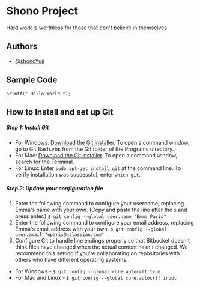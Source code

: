 # Shono Project
Hard work is worthless for those that don't believe in themselves
## Authors
- [@shonoYuji](https://github.com/shonoYuji)
## Sample Code
`printf(" Hello World ");`
## How to Install and set up Git
##### Step 1: Install Git
- For Windows: [Download the Git installer](https://git-scm.com/download/win). To open a command window, go to Git Bash.vbs from the Git folder of the Programs directory.
- For Mac: [Download the Git installer](https://git-scm.com/download/win). To open a command window, search for the Terminal.
- For Linux: Enter `sudo apt-get install git` at the command line. To verify installation was successful, enter `which git`.
##### Step 2: Update your configuration file
1. Enter the following command to configure your username, replacing Emma's name with your own. (Copy and paste the line after the `$` and press enter.)
`$ git config --global user.name "Emma Paris"`
2. Enter the following command to configure your email address, replacing Emma's email address with your own.
`$ git config --global user.email "eparis@atlassian.com"`
3. Configure Git to handle line endings properly so that Bitbucket doesn't think files have changed when the actual content hasn't changed. We recommend this setting if you're collaborating on repositories with others who have different operating systems.
- For Windows - `$ git config --global core.autocrlf true`
- For Mac and Linux - `$ git config --global core.autocrlf input`

